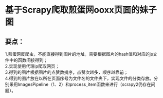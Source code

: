 基于Scrapy爬取煎蛋网ooxx页面的妹子图
===
要点：
---
1.煎蛋网反爬虫，不能直接得到图片的地址，需要根据图片的hash值和对应的js文件中的函数间接得到；<br>
2.实现使用代理ip爬取网页；<br>
3.得到的图片根据图片的点赞数排序，点赞次越多，顺序越靠前；<br>
4.得到的图片放在以所在页面序号为文件名的文件夹下，实现文件的分类存放。分别采用ImagesPipeline（1、2）和process_item函数来进行（scrapy2仍存在问题）。
